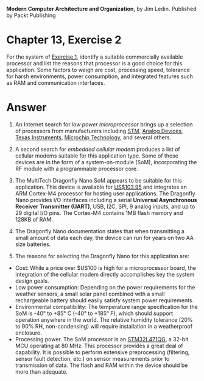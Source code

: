 __Modern Computer Architecture and Organization__, by Jim Ledin. Published by Packt Publishing
# Chapter 13, Exercise 2

For the system of [Exercise 1](Ex__1_weather_sys_diagram.md), identify a suitable commercially available processor and list the reasons that processor is a good choice for this application. Some factors to weigh are cost, processing speed, tolerance for harsh environments, power consumption, and integrated features such as RAM and communication interfaces.

# Answer
1. An Internet search for *low power microprocessor* brings up a selection of processors from manufacturers including [STM](https://www.st.com/en/microcontrollers-microprocessors/stm32-ultra-low-power-mcus.html), [Analog Devices](https://www.analog.com/en/products/processors-dsp/microcontrollers/ultra-low-power-microcontrollers.html), [Texas Instruments](http://www.ti.com/microcontrollers/msp430-ultra-low-power-mcus/overview.html), [Microchip Technology](https://www.microchip.com/design-centers/lowpower), and several others.

1. A second search for *embedded cellular modem* produces a list of cellular modems suitable for this application type. Some of these devices are in the form of a system-on-module (SoM), incorporating the RF module with a programmable processor core.

1. The MultiTech Dragonfly Nano SoM appears to be suitable for this application. This device is available for [US$103.95](https://www.digikey.com/product-detail/en/multi-tech-systems-inc/MTQN-MNG1-B01-R1-SP/591-MTQN-MNG1-B01-R1-SP-ND/10269021) and integrates an ARM Cortex-M4 processor for hosting user applications. The Dragonfly Nano provides I/O interfaces including a serial **Universal Asynchronous Receiver Transmitter (UART)**, USB, I2C, SPI, 9 analog inputs, and up to 29 digital I/O pins. The Cortex-M4 contains 1MB flash memory and 128KB of RAM.

1. The Dragonfly Nano documentation states that when transmitting a small amount of data each day, the device can run for years on two AA size batteries.

1. The reasons for selecting the Dragonfly Nano for this application are:
* Cost: While a price over $US100 is high for a microprocessor board, the integration of the cellular modem directly accomplishes key the system design goals.
* Low power consumption: Depending on the power requirements for the weather sensors, a small solar panel combined with a small rechargeable battery should easily satisfy system power requirements.
* Environmental compatibility: The temperature range specification for the SoM is -40° to +85° C (-40° to +185° F), which should support operation anywhere in the world. The relative humidity tolerance (20% to 90% RH, non-condensing) will require installation in a weatherproof enclosure.
* Processing power. The SoM processor is an [STM32L471QG](https://www.st.com/en/microcontrollers-microprocessors/stm32l4-series.html), a 32-bit MCU operating at 80 MHz. This processor provides a great deal of capability. It is possible to perform extensive preprocessing (filtering, sensor fault detection, etc.) on sensor measurements prior to transmission of data. The flash and RAM within the device should be more than adequate.